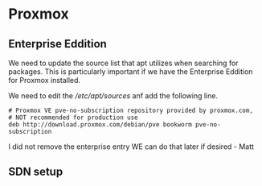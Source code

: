 # Proxmox



## Enterprise Eddition
We need to update the source list that apt utilizes when searching for packages. This is particularly important if we have the Enterprise Eddition for Proxmox installed.

We need to edit the */etc/apt/sources* anf add the following line.
```
# Proxmox VE pve-no-subscription repository provided by proxmox.com,
# NOT recommended for production use
deb http://download.proxmox.com/debian/pve bookworm pve-no-subscription
```

I did not remove the enterprise entry WE can do that later if desired - Matt

## SDN setup
